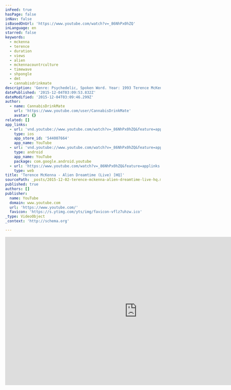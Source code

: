 ```yaml
---
inFeed: true
hasPage: false
inNav: false
isBasedOnUrl: 'https://www.youtube.com/watch?v=_86NhPx0hZQ'
inLanguage: en
starred: false
keywords:
  - mckenna
  - terence
  - duration
  - views
  - alien
  - mckennacountrculture
  - timewave
  - shpongle
  - dmt
  - cannabisdrinkmate
description: 'Genre: Psychedelic, Spoken Word. Year: 1993 Terence McKenna speaks at: 01:58 - 12:24 - about Archaic Revival 19:42 - 31:36 - about DMT Experience 44:40 - End - about Timewave Zero Original Tracklist: 00:00 - Archaic Revival 12:02 - Transient Generator 19:34 - Alien Love 26:44 - Speaking In Tongue 37:11 - Aerobatic 43:40 - Timewave Zero Art work made by Geoff Taylor.'
datePublished: '2015-12-04T03:09:53.832Z'
dateModified: '2015-12-04T03:09:46.299Z'
author:
  - name: CannabisDrinkMate
    url: 'https://www.youtube.com/user/CannabisDrinkMate'
    avatar: {}
related: []
app_links:
  - url: 'vnd.youtube://www.youtube.com/watch?v=_86NhPx0hZQ&feature=applinks'
    type: ios
    app_store_id: '544007664'
    app_name: YouTube
  - url: 'vnd.youtube://www.youtube.com/watch?v=_86NhPx0hZQ&feature=applinks'
    type: android
    app_name: YouTube
    package: com.google.android.youtube
  - url: 'https://www.youtube.com/watch?v=_86NhPx0hZQ&feature=applinks'
    type: web
title: 'Terence McKenna - Alien Dreamtime (Live) [HQ]'
sourcePath: _posts/2015-12-02-terence-mckenna-alien-dreamtime-live-hq.md
published: true
authors: []
publisher:
  name: YouTube
  domain: www.youtube.com
  url: 'https://www.youtube.com/'
  favicon: 'https://s.ytimg.com/yts/img/favicon-vflz7uhzw.ico'
_type: VideoObject
_context: 'http://schema.org'

---
```

<iframe src="https://cdn.embedly.com/widgets/media.html?src=https%3A%2F%2Fwww.youtube.com%2Fembed%2F_86NhPx0hZQ%3Ffeature%3Doembed&amp;url=https%3A%2F%2Fwww.youtube.com%2Fwatch%3Fv%3D_86NhPx0hZQ&amp;image=https%3A%2F%2Fi.ytimg.com%2Fvi%2F_86NhPx0hZQ%2Fhqdefault.jpg&amp;key=b7d04c9b404c499eba89ee7072e1c4f7&amp;type=text%2Fhtml&amp;schema=youtube" width="854" height="480" scrolling="no" frameborder="0" allowfullscreen="allowfullscreen" style=""></iframe>